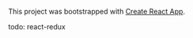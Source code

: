 This project was bootstrapped with [Create React App](https://github.com/facebook/create-react-app).

todo:
react-redux